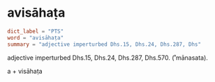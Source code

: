 # avisāhaṭa

``` toml
dict_label = "PTS"
word = "avisāhaṭa"
summary = "adjective imperturbed Dhs.15, Dhs.24, Dhs.287, Dhs"
```

adjective imperturbed Dhs.15, Dhs.24, Dhs.287, Dhs.570. (˚mānasata).

a \+ visāhaṭa

